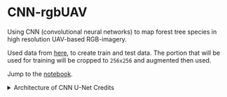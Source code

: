 # CNN-rgbUAV

Using CNN (convolutional neural networks) to map forest tree species in high resolution UAV-based RGB-imagery.

Used data from [here](https://zenodo.org/record/4054338#.YIuz1BGRXCI), to create train and test data. The portion that will be used for training will be cropped to `256x256` and augmented then used.

Jump to the [notebook](https://github.com/ayoubft/CNN-rgbUAV/blob/main/tree3Classifier-v2.ipynb).
<details>

<summary>Architecture of CNN U-Net Credits</summary>
 

**Mapping forest tree species in high resolution UAV-based RGB-imagery by means of convolutional neural networks**,

Felix Schiefer, Teja Kattenborn, Annett Frick, Julian Frey, Peter Schall, Barbara Koch, Sebastian Schmidtlein,

ISPRS Journal of Photogrammetry and Remote Sensing, Volume 170, 2020, Pages 205-215, ISSN 0924-2716,

[Link](https://doi.org/10.1016/j.isprsjprs.2020.10.015)

**Abstract**: 
The use of unmanned aerial vehicles (UAVs) in vegetation remote sensing allows a time-flexible and cost-effective acquisition of very high-resolution imagery. Still, current methods for the mapping of forest tree species do not exploit the respective, rich spatial information. Here, we assessed the potential of convolutional neural networks (CNNs) and very high-resolution RGB imagery from UAVs for the mapping of tree species in temperate forests. We used multicopter UAVs to obtain very high-resolution (<2 cm) RGB imagery over 51 ha of temperate forests in the Southern Black Forest region, and the Hainich National Park in Germany. To fully harness the end-to-end learning capabilities of CNNs, we used a semantic segmentation approach (U-net) that concurrently segments and classifies tree species from imagery. With a diverse dataset in terms of study areas, site conditions, illumination properties, and phenology, we accurately mapped nine tree species, three genus-level classes, deadwood, and forest floor (mean F1-score 0.73). A larger tile size during CNN training negatively affected the model accuracies for underrepresented classes. Additional height information from normalized digital surface models slightly increased the model accuracy but increased computational complexity and data requirements. A coarser spatial resolution substantially reduced the model accuracy (mean F1-score of 0.26 at 32 cm resolution). Our results highlight the key role that UAVs can play in the mapping of forest tree species, given that air- and spaceborne remote sensing currently does not provide comparable spatial resolutions. The end-to-end learning capability of CNNs makes extensive preprocessing partly obsolete. The use of large and diverse datasets facilitate a high degree of generalization of the CNN, thus fostering transferability. The synergy of high-resolution UAV imagery and CNN provide a fast and flexible yet accurate means of mapping forest tree species.

**Keywords**: 
Deep learning; Forest inventory; Convolutional neural networks; Tree species classification; Unmanned aerial systems; Temperate forests
</details>
